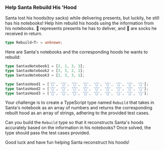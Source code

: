 ### Help Santa Rebuild His 'Hood

Santa lost his hoods(toy sacks) while delivering presents, but luckily, he still has his notebooks! Help him rebuild his hoods using the information from his notebooks. 🎁 represents presents he has to deliver, and 🧦 are socks he received in return.

```typescript
type Rebuild<T> = unknown;
```

Here are Santa's notebooks and the corresponding hoods he wants to rebuild:

```typescript
type SantasNotebook1 = [2, 1, 3, 3];
type SantasNotebook2 = [3, 3, 2, 1];
type SantasNotebook3 = [2, 3, 3, 1];

type SantasHood1 = ['🎁', '🎁', '🧦', '🎁', '🎁', '🎁', '🧦', '🧦', '🧦'];
type SantasHood2 = ['🎁', '🎁', '🎁', '🧦', '🧦', '🧦', '🎁', '🎁', '🧦'];
type SantasHood3 = ['🎁', '🎁', '🧦', '🧦', '🧦', '🎁', '🎁', '🎁', '🧦'];
```

Your challenge is to create a TypeScript type named `Rebuild` that takes in Santa's notebook as an array of numbers and returns the corresponding rebuilt hood as an array of strings, adhering to the provided test cases.

Can you build the `Rebuild` type so that it reconstructs Santa's hoods accurately based on the information in his notebooks? Once solved, the type should pass the test cases provided.

Good luck and have fun helping Santa reconstruct his hoods!
